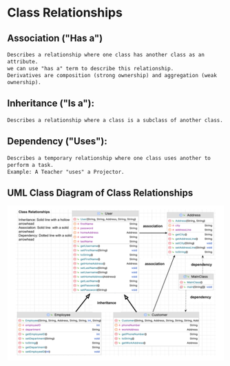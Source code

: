 # Class Relationships
## Association ("Has a")
    Describes a relationship where one class has another class as an attribute. 
    we can use "has a" term to describe this relationship.
    Derivatives are composition (strong ownership) and aggregation (weak ownership).
    
## Inheritance ("Is a"):
    Describes a relationship where a class is a subclass of another class.
    
## Dependency ("Uses"):
    Describes a temporary relationship where one class uses another to perform a task.
    Example: A Teacher "uses" a Projector. 

## UML Class Diagram of Class Relationships

![](https://github.com/celalceken/OOPCourseCodeSamples/blob/main/Files/OOPRelationships.png)
 